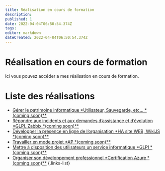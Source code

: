 ```yaml
---
title: Réalisation en cours de formation
description: 
published: 1
date: 2022-04-04T06:50:54.374Z
tags: 
editor: markdown
dateCreated: 2022-04-04T06:50:54.374Z
---
```


# Réalisation en cours de formation
Ici vous pouvez accéder a mes réalisation en cours de formation.
# Liste des réalisations
- [Gérer le patrimoine informatique *Utilisateur, Sauvegarde, etc... *(coming soon)**](/editors/api) 
- [Répondre aux incidents et aux demandes d’assistance et d’évolution *GLPI, Zabbix *(coming soon)**](/editors/blog)
- [Développer la présence en ligne de l’organisation *HA site WEB, WikiJS *(coming soon)**](/editors/code)
- [Travailler en mode projet *AP *(coming soon)**](/editors/markdown)
- [Mettre à disposition des utilisateurs un service informatique *GLPI *(coming soon)**](/editors/tabular)
- [Organiser son développement professionnel *Certification Azure *(coming soon)**](/editors/visualeditor)
{.links-list}